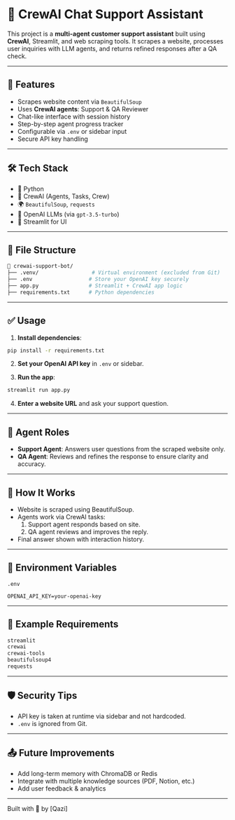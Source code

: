 # 🤖 CrewAI Chat Support Assistant

This project is a **multi-agent customer support assistant** built using **CrewAI**, Streamlit, and web scraping tools. It scrapes a website, processes user inquiries with LLM agents, and returns refined responses after a QA check.

---

## 🚀 Features

- Scrapes website content via `BeautifulSoup`
- Uses **CrewAI agents**: Support & QA Reviewer
- Chat-like interface with session history
- Step-by-step agent progress tracker
- Configurable via `.env` or sidebar input
- Secure API key handling

---

## 🛠 Tech Stack

- 🐍 Python
- 🧠 CrewAI (Agents, Tasks, Crew)
- 🌍 `BeautifulSoup`, `requests`
- 🧪 OpenAI LLMs (via `gpt-3.5-turbo`)
- 🧰 Streamlit for UI

---

## 📂 File Structure

```bash
📁 crewai-support-bot/
├── .venv/                 # Virtual environment (excluded from Git)
├── .env                  # Store your OpenAI key securely
├── app.py                # Streamlit + CrewAI app logic
├── requirements.txt      # Python dependencies
```

---

## ✅ Usage

1. **Install dependencies**:

```bash
pip install -r requirements.txt
```

2. **Set your OpenAI API key** in `.env` or sidebar.

3. **Run the app**:

```bash
streamlit run app.py
```

4. **Enter a website URL** and ask your support question.

---

## 🤖 Agent Roles

- **Support Agent**: Answers user questions from the scraped website only.
- **QA Agent**: Reviews and refines the response to ensure clarity and accuracy.

---

## 🧠 How It Works

- Website is scraped using BeautifulSoup.
- Agents work via CrewAI tasks:
  1. Support agent responds based on site.
  2. QA agent reviews and improves the reply.
- Final answer shown with interaction history.

---

## 🔐 Environment Variables

`.env`

```
OPENAI_API_KEY=your-openai-key
```

---

## 🧪 Example Requirements

```txt
streamlit
crewai
crewai-tools
beautifulsoup4
requests
```

---

## 🛡 Security Tips

- API key is taken at runtime via sidebar and not hardcoded.
- `.env` is ignored from Git.

---

## 📤 Future Improvements

- Add long-term memory with ChromaDB or Redis
- Integrate with multiple knowledge sources (PDF, Notion, etc.)
- Add user feedback & analytics

---

Built with 💬 by [Qazi]